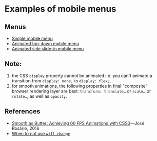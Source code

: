 # Examples of mobile menus

## Menus

- [Simple mobile menu](https://front-end-materials.github.io/menus/js-mobile-menu/)
- [Animated top-down mobile menu](js-mobile-menu-anim/)
- [Animated side slide-in mobile menu](js-mobile-menu-anim-side/)

## Note:

1. the CSS `display` property cannot be animated i.e. you can't animate a transition from `display: none;` to `display: flex;`.
2. for smooth animations, the following properties in final "composite" browser rendering layer are best: `transform: translate…` or `scale…` or `rotate…`, as well as `opacity`.

## References

- [Smooth as Butter: Achieving 60 FPS Animations with CSS3](https://medium.com/outsystems-experts/how-to-achieve-60-fps-animations-with-css3-db7b98610108)—José Rosário, 2016
- [When to not use `will-change`](https://developer.mozilla.org/en-US/docs/Web/CSS/will-change)
